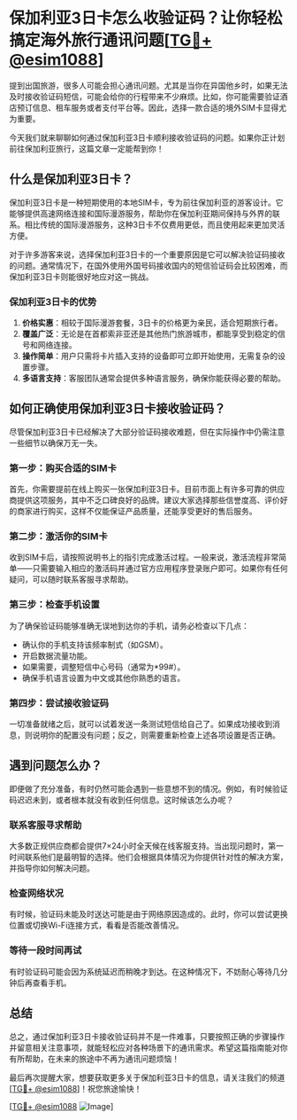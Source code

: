 # 保加利亚3日卡怎么收验证码？让你轻松搞定海外旅行通讯问题[[TG💪+ @esim1088](https://t.me/s/esim1088)]

提到出国旅游，很多人可能会担心通讯问题。尤其是当你在异国他乡时，如果无法及时接收验证码短信，可能会给你的行程带来不少麻烦。比如，你可能需要验证酒店预订信息、租车服务或者支付平台等。因此，选择一款合适的境外SIM卡显得尤为重要。

今天我们就来聊聊如何通过保加利亚3日卡顺利接收验证码的问题。如果你正计划前往保加利亚旅行，这篇文章一定能帮到你！

## 什么是保加利亚3日卡？

保加利亚3日卡是一种短期使用的本地SIM卡，专为前往保加利亚的游客设计。它能够提供高速网络连接和国际漫游服务，帮助你在保加利亚期间保持与外界的联系。相比传统的国际漫游服务，这种3日卡不仅费用更低，而且使用起来更加灵活方便。

对于许多游客来说，选择保加利亚3日卡的一个重要原因是它可以解决验证码接收的问题。通常情况下，在国外使用外国号码接收国内的短信验证码会比较困难，而保加利亚3日卡则能很好地应对这一挑战。

### 保加利亚3日卡的优势

1. **价格实惠**：相较于国际漫游套餐，3日卡的价格更为亲民，适合短期旅行者。
2. **覆盖广泛**：无论是在首都索非亚还是其他热门旅游城市，都能享受到稳定的信号和网络连接。
3. **操作简单**：用户只需将卡片插入支持的设备即可立即开始使用，无需复杂的设置步骤。
4. **多语言支持**：客服团队通常会提供多种语言服务，确保你能获得必要的帮助。

## 如何正确使用保加利亚3日卡接收验证码？

尽管保加利亚3日卡已经解决了大部分验证码接收难题，但在实际操作中仍需注意一些细节以确保万无一失。

### 第一步：购买合适的SIM卡

首先，你需要提前在线上购买一张保加利亚3日卡。目前市面上有许多可靠的供应商提供这项服务，其中不乏口碑良好的品牌。建议大家选择那些信誉度高、评价好的商家进行购买，这样不仅能保证产品质量，还能享受更好的售后服务。

### 第二步：激活你的SIM卡

收到SIM卡后，请按照说明书上的指引完成激活过程。一般来说，激活流程非常简单——只需要输入相应的激活码并通过官方应用程序登录账户即可。如果你有任何疑问，可以随时联系客服寻求帮助。

### 第三步：检查手机设置

为了确保验证码能够准确无误地到达你的手机，请务必检查以下几点：

- 确认你的手机支持该频率制式（如GSM）。
- 开启数据流量功能。
- 如果需要，调整短信中心号码（通常为*99#）。
- 确保手机语言设置为中文或其他你熟悉的语言。

### 第四步：尝试接收验证码

一切准备就绪之后，就可以试着发送一条测试短信给自己了。如果成功接收到消息，则说明你的配置没有问题；反之，则需要重新检查上述各项设置是否正确。

## 遇到问题怎么办？

即便做了充分准备，有时仍然可能会遇到一些意想不到的情况。例如，有时候验证码迟迟未到，或者根本就没有收到任何信息。这时候该怎么办呢？

### 联系客服寻求帮助

大多数正规供应商都会提供7×24小时全天候在线客服支持。当出现问题时，第一时间联系他们是最明智的选择。他们会根据具体情况为你提供针对性的解决方案，并指导你如何解决问题。

### 检查网络状况

有时候，验证码未能及时送达可能是由于网络原因造成的。此时，你可以尝试更换位置或切换Wi-Fi连接方式，看看是否能改善情况。

### 等待一段时间再试

有时验证码可能会因为系统延迟而稍晚才到达。在这种情况下，不妨耐心等待几分钟后再查看手机。

## 总结

总之，通过保加利亚3日卡接收验证码并不是一件难事，只要按照正确的步骤操作并留意相关注意事项，就能轻松应对各种场景下的通讯需求。希望这篇指南能对你有所帮助，在未来的旅途中不再为通讯问题烦恼！

最后再次提醒大家，想要获取更多关于保加利亚3日卡的信息，请关注我们的频道[[TG💪+ @esim1088](https://t.me/s/esim1088)]！祝您旅途愉快！

[[TG💪+ @esim1088](https://t.me/s/esim1088) ![Image](https://i.postimg.cc/4NQfJmqS/Snipaste-2025-05-13-00-14-12.png)]
